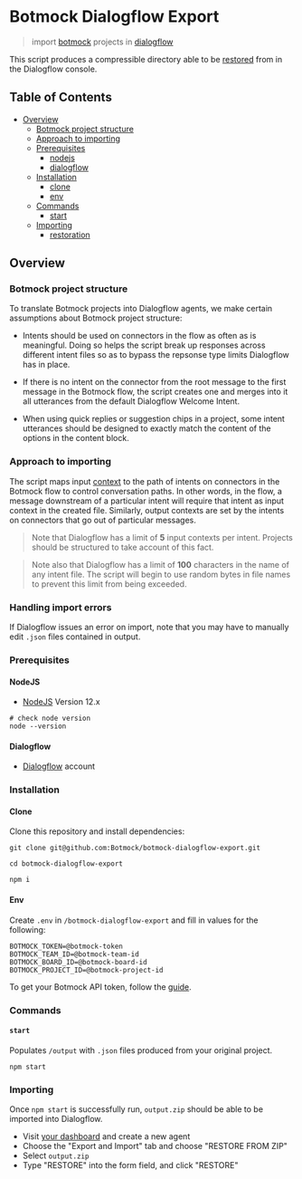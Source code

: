 # Botmock Dialogflow Export

<!-- [![Build Status](https://dev.azure.com/botmock/botmock-dialogflow-export/_apis/build/status/Botmock.botmock-dialogflow-export?branchName=master)](https://dev.azure.com/botmock/botmock-dialogflow-export/_build/latest?definitionId=2&branchName=master) -->

> import [botmock](https://botmock.com) projects in [dialogflow](https://console.dialogflow.com/)

This script produces a compressible directory able to be [restored](https://cloud.google.com/dialogflow/docs/agents-settings) from in the Dialogflow console.

## Table of Contents

* [Overview](#overview)
  * [Botmock project structure](#botmock-project-structure)
  * [Approach to importing](#approach-to-importing)
  * [Prerequisites](#prerequisites)
    * [nodejs](#nodejs)
    * [dialogflow](#dialogflow)
  * [Installation](#installation)
    * [clone](#clone)
    * [env](#env)
  * [Commands](#commands)
    * [start](#start)
  * [Importing](#importing)
    * [restoration](#restoration)


## Overview

### Botmock project structure

To translate Botmock projects into Dialogflow agents, we make certain assumptions about Botmock project structure:

- Intents should be used on connectors in the flow as often as is meaningful. Doing so helps the script break
  up responses across different intent files so as to bypass the repsonse type limits Dialogflow
  has in place.

- If there is no intent on the connector from the root message to the first message in the Botmock flow, the
  script creates one and merges into it all utterances from the default Dialogflow Welcome Intent.

- When using quick replies or suggestion chips in a project, some intent utterances should be designed to exactly match the content of the options in the content block.

### Approach to importing

The script maps input [context](https://cloud.google.com/dialogflow/docs/contexts-input-output) to the path of
intents on connectors in the Botmock flow to control conversation paths. In other words, in the flow, a
message downstream of a particular intent will require that intent as input context in the created file.
Similarly, output contexts are set by the intents on connectors that go out of particular messages.

> Note that Dialogflow has a limit of **5** input contexts per intent. Projects should be structured to take account of this fact.

> Note also that Dialogflow has a limit of **100** characters in the name of any intent file. The script will begin to use random bytes in file names to prevent this limit from being exceeded.

### Handling import errors

If Dialogflow issues an error on import, note that you may have to manually edit `.json` files contained in output.

### Prerequisites

#### NodeJS

- [NodeJS](https://nodejs.org/en/) Version 12.x

```shell
# check node version
node --version
```

#### Dialogflow

- [Dialogflow](https://console.dialogflow.com) account

### Installation

#### Clone

Clone this repository and install dependencies:

```shell
git clone git@github.com:Botmock/botmock-dialogflow-export.git

cd botmock-dialogflow-export

npm i
```

#### Env

Create `.env` in `/botmock-dialogflow-export` and fill in values for the following:

```shell
BOTMOCK_TOKEN=@botmock-token
BOTMOCK_TEAM_ID=@botmock-team-id
BOTMOCK_BOARD_ID=@botmock-board-id
BOTMOCK_PROJECT_ID=@botmock-project-id
```

To get your Botmock API token, follow the [guide](http://help.botmock.com/en/articles/2334581-developer-api).

### Commands

#### `start`

Populates `/output` with `.json` files produced from your original project.

```shell
npm start
```

### Importing

Once `npm start` is successfully run, `output.zip` should be able to be imported into Dialogflow.

- Visit [your dashboard](console.dialogflow.com) and create a new agent
- Choose the "Export and Import" tab and choose "RESTORE FROM ZIP"
- Select `output.zip`
- Type "RESTORE" into the form field, and click "RESTORE"
